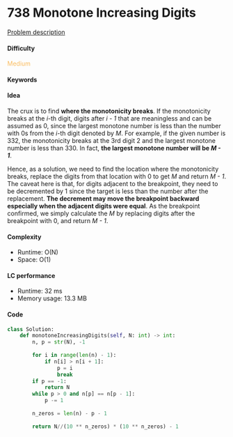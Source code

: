 738 Monotone Increasing Digits
=======================
[Problem description](https://leetcode.com/problems/monotone-increasing-digits/)

#### Difficulty
<span style="color:#FABC60">Medium</span>

#### Keywords
  
#### Idea
The crux is to find **where the monotonicity breaks**. If the monotonicity breaks at the *i*-th digit, digits after *i - 1* that are meaningless and can be assumed as 0, since the largest monotone number is less than the number with 0s from the *i*-th digit denoted by *M*. For example, if the given number is 332, the monotonicity breaks at the 3rd digit 2 and the largest monotone number is less than 330. In fact, **the largest monotone number will be *M - 1***.

Hence, as a solution, we need to find the location where the monotonicity breaks, replace the digits from that location with 0 to get *M* and return *M - 1*. The caveat here is that, for digits adjacent to the breakpoint, they need to be decremented by 1 since the target is less than the number after the replacement. **The decrement may move the breakpoint backward especially when the adjacent digits were equal**. As the breakpoint confirmed, we simply calculate the *M* by replacing digits after the breakpoint with 0, and return *M - 1*. 


#### Complexity
- Runtime: O(N)
- Space: O(1)
  
#### LC performance
- Runtime: 32 ms
- Memory usage: 13.3 MB

#### Code
```python
class Solution:
    def monotoneIncreasingDigits(self, N: int) -> int:
        n, p = str(N), -1
        
        for i in range(len(n) - 1):
            if n[i] > n[i + 1]:
                p = i
                break
        if p == -1:
            return N
        while p > 0 and n[p] == n[p - 1]:
            p -= 1
        
        n_zeros = len(n) - p - 1
        
        return N//(10 ** n_zeros) * (10 ** n_zeros) - 1
```